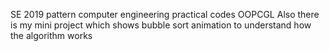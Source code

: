 SE 2019 pattern computer engineering practical codes OOPCGL Also there is my mini project which shows bubble sort animation to understand how the algorithm works